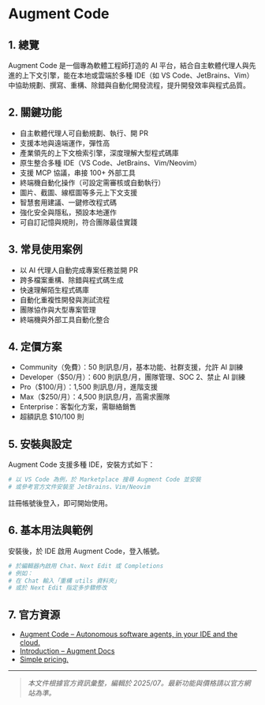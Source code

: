 # Augment Code

## 1. 總覽
Augment Code 是一個專為軟體工程師打造的 AI 平台，結合自主軟體代理人與先進的上下文引擎，能在本地或雲端於多種 IDE（如 VS Code、JetBrains、Vim）中協助規劃、撰寫、重構、除錯與自動化開發流程，提升開發效率與程式品質。

## 2. 關鍵功能
- 自主軟體代理人可自動規劃、執行、開 PR
- 支援本地與遠端運作，彈性高
- 產業領先的上下文檢索引擎，深度理解大型程式碼庫
- 原生整合多種 IDE（VS Code、JetBrains、Vim/Neovim）
- 支援 MCP 協議，串接 100+ 外部工具
- 終端機自動化操作（可設定需審核或自動執行）
- 圖片、截圖、線框圖等多元上下文支援
- 智慧套用建議、一鍵修改程式碼
- 強化安全與隱私，預設本地運作
- 可自訂記憶與規則，符合團隊最佳實踐

## 3. 常見使用案例
- 以 AI 代理人自動完成專案任務並開 PR
- 跨多檔案重構、除錯與程式碼生成
- 快速理解陌生程式碼庫
- 自動化重複性開發與測試流程
- 團隊協作與大型專案管理
- 終端機與外部工具自動化整合

## 4. 定價方案
- Community（免費）：50 則訊息/月，基本功能、社群支援，允許 AI 訓練
- Developer（$50/月）：600 則訊息/月，團隊管理、SOC 2、禁止 AI 訓練
- Pro（$100/月）：1,500 則訊息/月，進階支援
- Max（$250/月）：4,500 則訊息/月，高需求團隊
- Enterprise：客製化方案，需聯絡銷售
- 超額訊息 $10/100 則

## 5. 安裝與設定
Augment Code 支援多種 IDE，安裝方式如下：

```bash
# 以 VS Code 為例，於 Marketplace 搜尋 Augment Code 並安裝
# 或參考官方文件安裝至 JetBrains、Vim/Neovim
```

註冊帳號後登入，即可開始使用。

## 6. 基本用法與範例
安裝後，於 IDE 啟用 Augment Code，登入帳號。

```bash
# 於編輯器內啟用 Chat、Next Edit 或 Completions
# 例如：
# 在 Chat 輸入「重構 utils 資料夾」
# 或於 Next Edit 指定多步驟修改
```

## 7. 官方資源
- [Augment Code – Autonomous software agents, in your IDE and the cloud.](https://augmentcode.com/)
- [Introduction – Augment Docs](https://docs.augmentcode.com/)
- [Simple pricing.](https://www.augmentcode.com/pricing)

---
> *本文件根據官方資訊彙整，編輯於 2025/07。最新功能與價格請以官方網站為準。*

